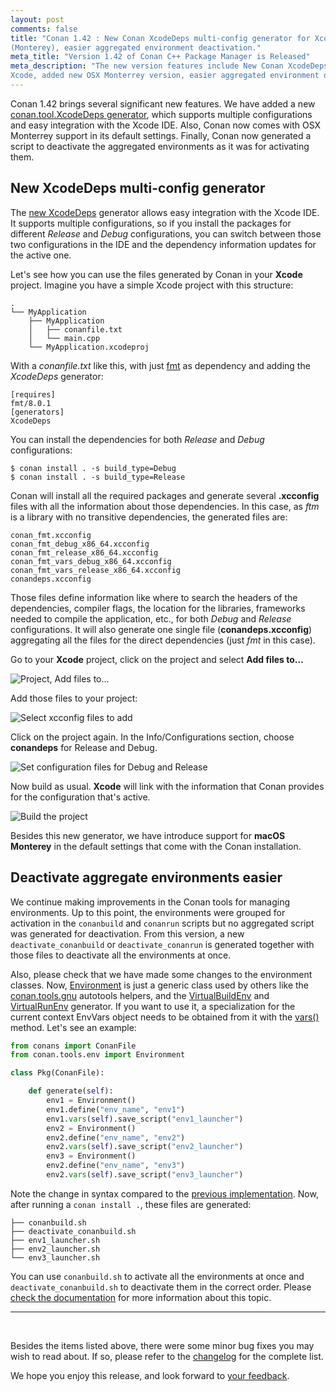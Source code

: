 ```yaml
---
layout: post
comments: false
title: "Conan 1.42 : New Conan XcodeDeps multi-config generator for Xcode, added new OSX version 12.0
(Monterey), easier aggregated environment deactivation." 
meta_title: "Version 1.42 of Conan C++ Package Manager is Released" 
meta_description: "The new version features include New Conan XcodeDeps multi-config generator for
Xcode, added new OSX Monterrey version, easier aggregated environment deactivation and much more..."
---
```


<script type="application/ld+json">
{ "@context": "https://schema.org", 
 "@type": "TechArticle",
 "headline": "Version 1.42 of Conan C++ Package Manager is Released",
 "alternativeHeadline": "Learn all about the new 1.42 Conan C/C++ package manager version",
 "image": "https://docs.conan.io/en/latest/_images/frogarian.png",
 "author": "Conan Team", 
 "genre": "C/C++", 
 "keywords": "c c++ package manager conan release", 
 "publisher": {
    "@type": "Organization",
    "name": "Conan.io",
    "logo": {
      "@type": "ImageObject",
      "url": "https://media.jfrog.com/wp-content/uploads/2017/07/20134853/conan-logo-text.svg"
    }
},
 "datePublished": "2021-09-09",
 "description": "New Conan XcodeDeps multi-config generator for Xcode, added new OSX version 12.0 (Monterey), easier aggregated environment handling.",
 }
</script>


Conan 1.42 brings several significant new features. We have added a new [conan.tool.XcodeDeps
generator](https://docs.conan.io/en/latest/reference/conanfile/tools/apple.html), which supports
multiple configurations and easy integration with the Xcode IDE. Also, Conan now comes with OSX
Monterrey support in its default settings. Finally, Conan now generated a script to deactivate the
aggregated environments as it was for activating them.


## New XcodeDeps multi-config generator

The [new XcodeDeps](https://docs.conan.io/en/latest/reference/conanfile/tools/apple.html) generator
allows easy integration with the Xcode IDE. It supports multiple configurations, so if you install
the packages for different *Release* and *Debug* configurations, you can switch between those two
configurations in the IDE and the dependency information updates for the active one.

Let's see how you can use the files generated by Conan in your **Xcode** project. Imagine you have a
simple Xcode project with this structure:

```
.
└── MyApplication
    ├── MyApplication
    │   ├── conanfile.txt
    │   └── main.cpp
    └── MyApplication.xcodeproj
```

With a *conanfile.txt* like this, with just [fmt](https://conan.io/center/fmt) as dependency and
adding the *XcodeDeps* generator:

```
[requires]
fmt/8.0.1
[generators]
XcodeDeps
```

You can install the dependencies for both *Release* and *Debug* configurations:

```
$ conan install . -s build_type=Debug
$ conan install . -s build_type=Release
```

Conan will install all the required packages and generate several **.xcconfig** files with all
the information about those dependencies. In this case, as *ftm* is a library with no transitive
dependencies, the generated files are:

```
conan_fmt.xcconfig
conan_fmt_debug_x86_64.xcconfig
conan_fmt_release_x86_64.xcconfig
conan_fmt_vars_debug_x86_64.xcconfig
conan_fmt_vars_release_x86_64.xcconfig
conandeps.xcconfig
```

Those files define information like where to search the headers of the dependencies, compiler
flags, the location for the libraries, frameworks needed to compile the application, etc., for both
*Debug* and *Release* configurations. It will also generate one single file (**conandeps.xcconfig**)
aggregating all the files for the direct dependencies (just *fmt* in this case).

Go to your **Xcode** project, click on the project and select **Add files to…**

<p class="centered">
    <img src="{{ site.url }}/assets/post_images/2021-11-10/1-add_files_to_project.png" align="center" alt="Project, Add files to..."/>
</p>

Add those files to your project:

<p class="centered">
    <img src="{{ site.url }}/assets/post_images/2021-11-10/2-select_files.png" align="center" alt="Select xcconfig files to add"/>
</p>

Click on the project again. In the Info/Configurations section, choose **conandeps** for Release and
Debug.

<p class="centered">
    <img src="{{ site.url }}/assets/post_images/2021-11-10/3-set_config_files.png" align="center" alt="Set configuration files for Debug and Release"/>
</p>

Now build as usual. **Xcode** will link with the information that Conan provides for the configuration
that's active.

<p class="centered">
    <img src="{{ site.url }}/assets/post_images/2021-11-10/4-build_project.png" align="center" alt="Build the project"/>
</p>

Besides this new generator, we have introduce support for **macOS Monterey** in the default settings that
come with the Conan installation.

## Deactivate aggregate environments easier 

We continue making improvements in the Conan tools for managing environments. Up to this point, the
environments were grouped for activation in the `conanbuild` and `conanrun` scripts but no aggregated
script was generated for deactivation. From this version, a new `deactivate_conanbuild` or
`deactivate_conanrun` is generated together with those files to deactivate all the environments at
once.


Also, please check that we have made some changes to the environment classes. Now, [Environment](https://docs.conan.io/en/latest/reference/conanfile/tools/env/environment.html) is just a generic class used by others like the [conan.tools.gnu](https://docs.conan.io/en/latest/reference/conanfile/tools/gnu.html#conan-tools-gnu) autotools helpers, and the [VirtualBuildEnv](https://docs.conan.io/en/latest/reference/conanfile/tools/env/virtualbuildenv.html#conan-tools-env-virtualbuildenv) and [VirtualRunEnv](https://docs.conan.io/en/latest/reference/conanfile/tools/env/virtualrunenv.html#conan-tools-env-virtualrunenv) generator. If you want to use it, a specialization for the current context EnvVars object needs to be obtained from it with the [vars()](https://docs.conan.io/en/latest/reference/conanfile/tools/env/environment.html#obtaining-environment-variables) method. Let's see an example:

```python
from conans import ConanFile
from conan.tools.env import Environment

class Pkg(ConanFile):

    def generate(self):
        env1 = Environment()
        env1.define("env_name", "env1")
        env1.vars(self).save_script("env1_launcher")
        env2 = Environment()
        env2.define("env_name", "env2")
        env2.vars(self).save_script("env2_launcher")
        env3 = Environment()
        env2.define("env_name", "env3")
        env2.vars(self).save_script("env3_launcher")
```

Note the change in syntax compared to the [previous
implementation](https://blog.conan.io/2021/10/14/New-conan-release-1-41.html). Now, after running  a
`conan install .`, these files are generated:

```
├── conanbuild.sh
├── deactivate_conanbuild.sh
├── env1_launcher.sh
├── env2_launcher.sh
└── env3_launcher.sh
```

You can use `conanbuild.sh` to activate all the environments at once and `deactivate_conanbuild.sh`
to deactivate them in the correct order. Please [check the
documentation](https://docs.conan.io/en/latest/reference/conanfile/tools/env.html) for more
information about this topic.

---

<br>

Besides the items listed above, there were some minor bug fixes you may wish to
read about. If so, please refer to the
[changelog](https://docs.conan.io/en/latest/changelog.html#oct-2021) for the
complete list.

We hope you enjoy this release, and look forward to [your
feedback](https://github.com/conan-io/conan/issues).
